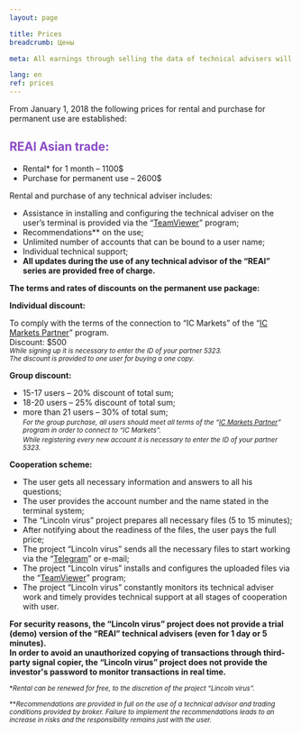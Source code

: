 ```yaml
---
layout: page

title: Prices
breadcrumb: Цены

meta: All earnings through selling the data of technical advisers will be allocated for charity.

lang: en
ref: prices
---
```


From January 1, 2018 the following prices for rental and purchase for permanent use are established:

## <span style="color:#8b4ac7">REAl Asian trade:</span>

- Rental* for 1 month – 1100$
- Purchase for permanent use – 2600$

Rental and purchase of any technical adviser includes:

- Assistance in installing and configuring the technical adviser on the user’s terminal is provided via the “<a href="https://www.teamviewer.com/" target="_blank">TeamViewer</a>” program;
- Recommendations** on the use;
- Unlimited number of accounts that can be bound to a user name;
- Individual technical support;
- **All updates during the use of any technical advisor of the “REAl” series are provided free of charge.**

**The terms and rates of discounts on the permanent use package:**  

**Individual discount:**

To comply with the terms of the connection to “IC Markets” of the “<a href="https://lincolnvirus.com/en/ea/ic_markets" target="_blank">IC Markets Partner</a>” program.  
Discount: $500  
<small>_While signing up it is necessary to enter the ID of your partner 5323._</small>  
<small>_The discount is provided to one user for buying a one copy._</small>  

**Group discount:**  

- 15-17 users – 20% discount of total sum;  
- 18-20 users – 25% discount of total sum;  
- more than 21 users – 30% of total sum;  
<small>_For the group purchase, all users should meet all terms of the “<a href="https://lincolnvirus.com/en/ea/ic_markets" target="_blank">IC Markets Partner</a>” program in order to connect to “IC Markets”._</small>  
<small>_While registering every new account it is necessary to enter the ID of your partner 5323._</small>  

**Cooperation scheme:**  

- The user gets all necessary information and answers to all his questions;  
- The user provides the account number and the name stated in the terminal system;  
- The “Lincoln virus” project prepares all necessary files (5 to 15 minutes);  
- After notifying about the readiness of the files, the user pays the full price;  
- The project “Lincoln virus” sends all the necessary files to start working via the “<a href="https://t.me/chutkoy" target="_blank">Telegram</a>” or e-mail;  
- The project “Lincoln virus” installs and configures the uploaded files via the “<a href="https://www.teamviewer.com/" target="_blank">TeamViewer</a>” program;  
- The project “Lincoln virus” constantly monitors its technical adviser work and timely provides technical support at all stages of cooperation with user.  

**For security reasons, the “Lincoln virus” project does not provide a trial (demo) version of the “REAl” technical advisers (even for 1 day or 5 minutes).**  
**In order to avoid an unauthorized copying of transactions through third-party signal copier, the “Lincoln virus” project does not provide the investor's password to monitor transactions in real time.**  

<small>\*_Rental can be renewed for free, to the discretion of the project “Lincoln virus”._</small>  

<small>\*\*_Recommendations are provided in full on the use of a technical advisor and trading conditions provided by broker. Failure to implement the recommendations leads to an increase in risks and the responsibility remains just with the user._</small>
